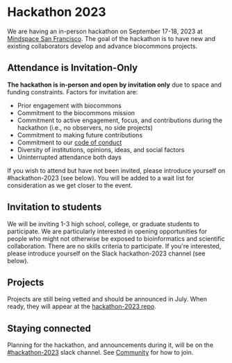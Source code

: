 # Hackathon 2023

We are having an in-person hackathon on September 17-18, 2023 at [Mindspace San Francisco](https://www.google.com/maps/place/Mindspace+San+Francisco/data=!4m2!3m1!19sChIJ1SY5AOOBhYARpyx2-yXz53M). The goal of the hackathon is to have new and existing collaborators develop and advance biocommons projects.

## Attendance is Invitation-Only

**The hackathon is in-person and open by invitation only** due to space and funding constraints. Factors for invitation are:

- Prior engagement with biocommons
- Commitment to the biocommons mission
- Commitment to active engagement, focus, and contributions during the hackathon (i.e., no observers, no side projects)
- Commitment to making future contributions
- Commitment to our [code of conduct](/code-of-conduct)
- Diversity of institutions, opinions, ideas, and social factors
- Uninterrupted attendance both days

If you wish to attend but have not been invited, please introduce yourself on #hackathon-2023 (see
below). You will be added to a wait list for consideration as we get closer to the event.

## Invitation to students

We will be inviting 1-3 high school, college, or graduate students to participate. We are
particularly interested in opening opportunities for people who might not otherwise be exposed to
bioinformatics and scientific collaboration. There are no skills criteria to participate.  If you're
interested, please introduce yourself on the Slack hackathon-2023 channel (see below).

## Projects

Projects are still being vetted and should be announced in July.  When ready, they will appear
at the [hackathon-2023 repo](https://github.com/biocommons/hackathon-2023).

## Staying connected

Planning for the hackathon, and announcements during it, will be on the [#hackathon-2023](https://app.slack.com/client/TDL15ES3T/C05FPBLML1Y) slack channel.  See [Community](/community/) for how to join.
